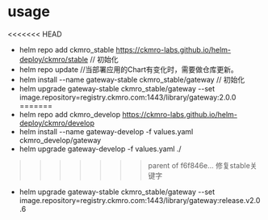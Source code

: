 
# usage

<<<<<<< HEAD
* helm repo add ckmro_stable https://ckmro-labs.github.io/helm-deploy/ckmro/stable  // 初始化
* helm repo update  //当部署应用的Chart有变化时，需要做仓库更新。
* helm install --name gateway-stable ckmro_stable/gateway       // 初始化
* helm upgrade gateway-stable ckmro_stable/gateway --set image.repository=registry.ckmro.com:1443/library/gateway:2.0.0
=======
* helm repo add ckmro_develop https://ckmro-labs.github.io/helm-deploy/ckmro/develop
* helm install --name gateway-develop -f values.yaml ckmro_develop/gateway
* helm upgrade gateway-develop -f values.yaml ./
>>>>>>> parent of f6f846e... 修复stable关键字

* helm upgrade gateway-stable ckmro_stable/gateway --set image.repository=registry.ckmro.com:1443/library/gateway:release.v2.0.6
